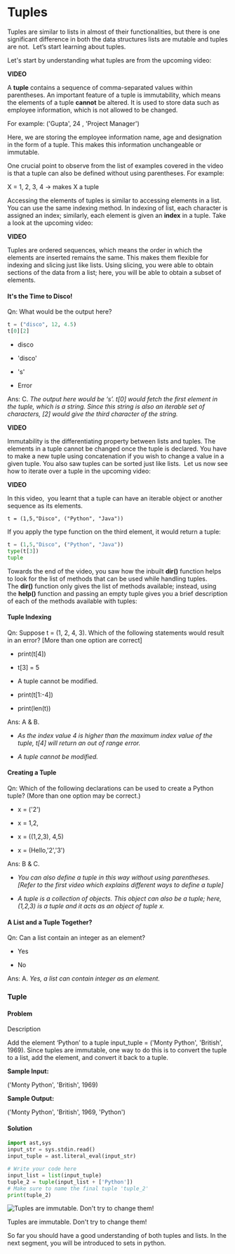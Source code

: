# Tuples

Tuples are similar to lists in almost of their functionalities, but there is one significant difference in both the data structures lists are mutable and tuples are not.  Let’s start learning about tuples.

Let's start by understanding what tuples are from the upcoming video:

**VIDEO**

A **tuple** contains a sequence of comma-separated values within parentheses. An important feature of a tuple is immutability, which means the elements of a tuple **cannot** be altered. It is used to store data such as employee information, which is not allowed to be changed.

For example: ('Gupta', 24 , 'Project Manager')

Here, we are storing the employee information name, age and designation in the form of a tuple. This makes this information unchangeable or immutable.

One crucial point to observe from the list of examples covered in the video is that a tuple can also be defined without using parentheses. For example:

X = 1, 2, 3, 4 → makes X a tuple

Accessing the elements of tuples is similar to accessing elements in a list. You can use the same indexing method. In indexing of list, each character is assigned an index; similarly, each element is given an **index** in a tuple. Take a look at the upcoming video:

**VIDEO**

Tuples are ordered sequences, which means the order in which the elements are inserted remains the same. This makes them flexible for indexing and slicing just like lists. Using slicing, you were able to obtain sections of the data from a list; here, you will be able to obtain a subset of elements. 

#### It's the Time to Disco!

Qn: What would be the output here?

```python
t = ("disco", 12, 4.5)
t[0][2]
```

- disco

- 'disco'

- 's'

- Error

Ans: C. *The output here would be ‘s’. t[0] would fetch the first element in the tuple, which is a string. Since this string is also an iterable set of characters, [2] would give the third character of the string.*



**VIDEO**

Immutability is the differentiating property between lists and tuples. The elements in a tuple cannot be changed once the tuple is declared. You have to make a new tuple using concatenation if you wish to change a value in a given tuple. You also saw tuples can be sorted just like lists.  Let us now see how to iterate over a tuple in the upcoming video:

**VIDEO**

In this video,  you learnt that a tuple can have an iterable object or another sequence as its elements.

`t = (1,5,"Disco", ("Python", "Java"))`

If you apply the type function on the third element, it would return a tuple:

```python
t = (1,5,"Disco", ("Python", "Java"))
type(t[3])
tuple
```

Towards the end of the video, you saw how the inbuilt **dir()** function helps to look for the list of methods that can be used while handling tuples. The **dir()** function only gives the list of methods available; instead, using the **help()** function and passing an empty tuple gives you a brief description of each of the methods available with tuples:

#### Tuple Indexing

Qn: Suppose t = (1, 2, 4, 3). Which of the following statements would result in an error? [More than one option are correct]

- print(t[4])

- t[3] = 5

- A tuple cannot be modified.

- print(t[1:-4])

- print(len(t))

Ans: A & B.

- *As the index value 4 is higher than the maximum index value of the tuple, t[4] will return an out of range error.*

- *A tuple cannot be modified.*



#### Creating a Tuple

Qn: Which of the following declarations can be used to create a Python tuple? (More than one option may be correct.)

- x = ('2')

- x = 1,2,

- x = ((1,2,3), 4,5)

- x = (Hello,'2','3')

Ans: B & C.

- *You can also define a tuple in this way without using parentheses. [Refer to the first video which explains different ways to define a tuple]*

- *A tuple is a collection of objects. This object can also be a tuple; here, (1,2,3) is a tuple and it acts as an object of tuple x.*



#### A List and a Tuple Together?

Qn: Can a list contain an integer as an element?

- Yes

- No

Ans: A. *Yes, a list can contain integer as an element.*



### Tuple

#### Problem

Description

Add the element ‘Python’ to a tuple input_tuple = ('Monty Python', 'British', 1969). Since tuples are immutable, one way to do this is to convert the tuple to a list, add the element, and convert it back to a tuple.

**Sample Input:**

('Monty Python', 'British', 1969)

**Sample Output:**

﻿('Monty Python', 'British', 1969, 'Python')

#### Solution

```python
import ast,sys
input_str = sys.stdin.read()
input_tuple = ast.literal_eval(input_str)

# Write your code here
input_list = list(input_tuple)
tuple_2 = tuple(input_list + ['Python'])
# Make sure to name the final tuple 'tuple_2'
print(tuple_2)
```

![Tuples are immutable. Don't try to change them!](https://i.ibb.co/CM8xyns/Tuples-Meme.png)

Tuples are immutable. Don't try to change them!

So far you should have a good understanding of both tuples and lists. In the next segment, you will be introduced to sets in python.
